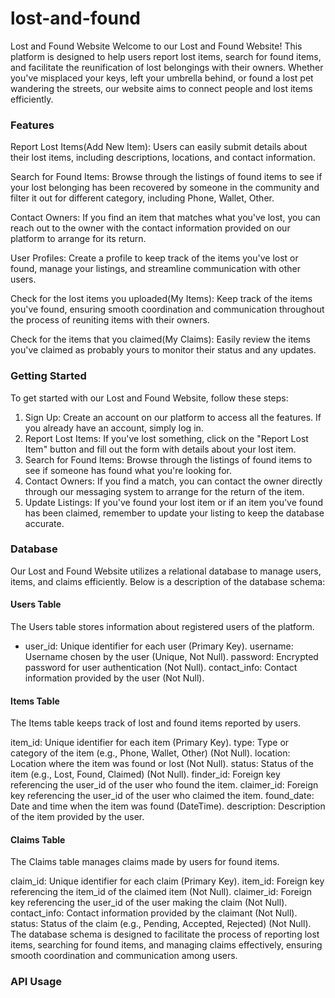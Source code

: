 # lost-and-found
Lost and Found Website
Welcome to our Lost and Found Website! This platform is designed to help users report lost items, search for found items, and facilitate the reunification of lost belongings with their owners. Whether you've misplaced your keys, left your umbrella behind, or found a lost pet wandering the streets, our website aims to connect people and lost items efficiently.

### Features

Report Lost Items(Add New Item): Users can easily submit details about their lost items, including descriptions, locations, and contact information.

Search for Found Items: Browse through the listings of found items to see if your lost belonging has been recovered by someone in the community and filter it out for different category, including Phone, Wallet, Other.

Contact Owners: If you find an item that matches what you've lost, you can reach out to the owner with the contact information provided on our platform to arrange for its return.

User Profiles: Create a profile to keep track of the items you've lost or found, manage your listings, and streamline communication with other users.

Check for the lost items you uploaded(My Items): Keep track of the items you've found, ensuring smooth coordination and communication throughout the process of reuniting items with their owners.

Check for the items that you claimed(My Claims): Easily review the items you've claimed as probably yours to monitor their status and any updates.


### Getting Started
To get started with our Lost and Found Website, follow these steps:

1. Sign Up: Create an account on our platform to access all the features. If you already have an account, simply log in.
2. Report Lost Items: If you've lost something, click on the "Report Lost Item" button and fill out the form with details about your lost item.
2. Search for Found Items: Browse through the listings of found items to see if someone has found what you're looking for.
3. Contact Owners: If you find a match, you can contact the owner directly through our messaging system to arrange for the return of the item.
4. Update Listings: If you've found your lost item or if an item you've found has been claimed, remember to update your listing to keep the database accurate.

### Database
Our Lost and Found Website utilizes a relational database to manage users, items, and claims efficiently. Below is a description of the database schema:

#### Users Table
The Users table stores information about registered users of the platform.

- user_id: Unique identifier for each user (Primary Key).
username: Username chosen by the user (Unique, Not Null).
password: Encrypted password for user authentication (Not Null).
contact_info: Contact information provided by the user (Not Null).

#### Items Table
The Items table keeps track of lost and found items reported by users.

item_id: Unique identifier for each item (Primary Key).
type: Type or category of the item (e.g., Phone, Wallet, Other) (Not Null).
location: Location where the item was found or lost (Not Null).
status: Status of the item (e.g., Lost, Found, Claimed) (Not Null).
finder_id: Foreign key referencing the user_id of the user who found the item.
claimer_id: Foreign key referencing the user_id of the user who claimed the item.
found_date: Date and time when the item was found (DateTime).
description: Description of the item provided by the user.

#### Claims Table
The Claims table manages claims made by users for found items.

claim_id: Unique identifier for each claim (Primary Key).
item_id: Foreign key referencing the item_id of the claimed item (Not Null).
claimer_id: Foreign key referencing the user_id of the user making the claim (Not Null).
contact_info: Contact information provided by the claimant (Not Null).
status: Status of the claim (e.g., Pending, Accepted, Rejected) (Not Null).
The database schema is designed to facilitate the process of reporting lost items, searching for found items, and managing claims effectively, ensuring smooth coordination and communication among users.

### API Usage
